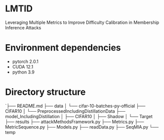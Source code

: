 # LMTID
Leveraging Multiple Metrics to Improve Difficulty Calibration in Membership Inference Attacks 
# Environment dependencies
- pytorch 2.0.1
- CUDA 12.1
- python 3.9
# Directory structure
`├── README.md ├── data │ └── cifar-10-batches-py-official ├── CIFAR10 │ └── PreprocessedIncludingDistillationData ├── model_IncludingDistillation │ ├── CIFAR10 │ ├── Shadow │ └── Target ├── results ├── attackMethodsFramework.py ├── Metrics.py ├── MetricSequence.py ├── Models.py ├── readData.py ├── SeqMIA.py └── temp

